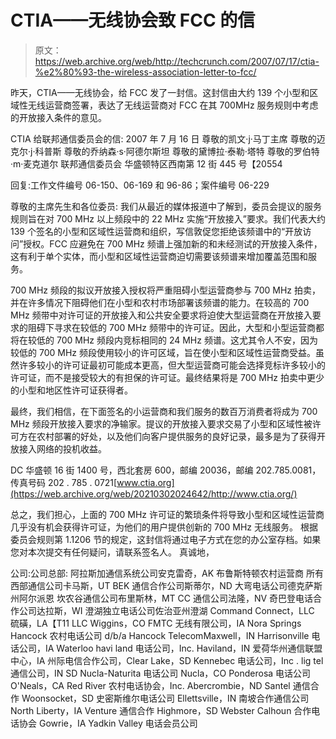 # CTIA——无线协会致 FCC 的信

> 原文：<https://web.archive.org/web/http://techcrunch.com/2007/07/17/ctia-%e2%80%93-the-wireless-association-letter-to-fcc/>

昨天，CTIA——无线协会，给 FCC 发了一封信。这封信由大约 139 个小型和区域性无线运营商签署，表达了无线运营商对 FCC 在其 700MHz 服务规则中考虑的开放接入条件的意见。

CTIA 给联邦通信委员会的信:
2007 年 7 月 16 日
尊敬的凯文·j·马丁主席
尊敬的迈克尔·j·科普斯
尊敬的乔纳森·s·阿德尔斯坦
尊敬的黛博拉·泰勒·塔特
尊敬的罗伯特·m·麦克道尔
联邦通信委员会
华盛顿特区西南第 12 街 445 号【20554

回复:工作文件编号 06-150、06-169 和 96-86；案件编号 06-229

尊敬的主席先生和各位委员:
我们从最近的媒体报道中了解到，委员会提议的服务规则旨在对 700 MHz 以上频段中的 22 MHz 实施“开放接入”要求。我们代表大约 139 个签名的小型和区域性运营商和组织，写信敦促您拒绝该频谱中的“开放访问”授权。FCC 应避免在 700 MHz 频谱上强加新的和未经测试的开放接入条件，这有利于单个实体，而小型和区域性运营商迫切需要该频谱来增加覆盖范围和服务。

700 MHz 频段的拟议开放接入授权将严重阻碍小型运营商参与 700 MHz 拍卖，并在许多情况下阻碍他们在小型和农村市场部署该频谱的能力。在较高的 700 MHz 频带中对许可证的开放接入和公共安全要求将迫使大型运营商在开放接入要求的阻碍下寻求在较低的 700 MHz 频带中的许可证。因此，大型和小型运营商都将在较低的 700 MHz 频段内竞标相同的 24 MHz 频谱。这尤其令人不安，因为较低的 700 MHz 频段使用较小的许可区域，旨在使小型和区域性运营商受益。虽然许多较小的许可证最初可能成本更高，但大型运营商可能会选择竞标许多较小的许可证，而不是接受较大的有担保的许可证。最终结果将是 700 MHz 拍卖中更少的小型和地区性许可证获得者。

最终，我们相信，在下面签名的小运营商和我们服务的数百万消费者将成为 700 MHz 频段开放接入要求的净输家。提议的开放接入要求交易了小型和区域性被许可方在农村部署的好处，以及他们向客户提供服务的良好记录，最多是为了获得开放接入网络的投机收益。

DC 华盛顿 16 街 1400 号，西北套房 600，邮编 20036，邮编 202.785.0081，传真号码 202 . 785 . 0721[www.ctia.org](https://web.archive.org/web/20210302024642/http://www.ctia.org/)

总之，我们担心，上面的 700 MHz 许可证的繁琐条件将导致小型和区域性运营商几乎没有机会获得许可证，为他们的用户提供创新的 700 MHz 无线服务。
根据委员会规则第 1.1206 节的规定，这封信将通过电子方式在您的办公室存档。如果您对本次提交有任何疑问，请联系签名人。
真诚地，

公司:公司总部:
阿拉斯加通信系统公司安克雷奇，AK
布鲁斯特顿农村运营商
所有西部通信公司卡马斯，UT
BEK 通信合作公司斯蒂尔，ND
大弯电话公司德克萨斯州阿尔派恩
坎农谷通信公司布里斯林，MT
CC 通信公司法隆，NV
奇巴登电话合作公司达拉斯，WI
澄湖独立电话公司佐治亚州澄湖
Command Connect，LLC 硫磺，LA【T11 LLC Wiggins，CO
FMTC 无线有限公司，IA Nora Springs
Hancock 农村电话公司 d/b/a Hancock TelecomMaxwell，IN
Harrisonville 电话公司，IA Waterloo
havi land 电话公司，Inc. Haviland，IN
爱荷华州通信联盟中心，IA
州际电信合作公司，Clear Lake，SD
Kennebec 电话公司，Inc .
lig tel 通信公司，IN
SD
Nucla-Naturita 电话公司 Nucla，CO
Ponderosa 电话公司 O'Neals，CA
Red River 农村电话协会，Inc. Abercrombie，ND
Santel 通信合作 Woonsocket，SD
史密斯维尔电话公司 Ellettsville，IN
南坡合作通信公司 North Liberty，IA
Venture 通信合作 Highmore，SD
Webster Calhoun 合作电话协会 Gowrie，IA
Yadkin Valley 电话会员公司